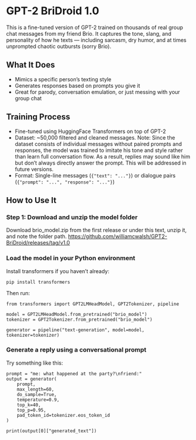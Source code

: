 # GPT-2 BriDroid 1.0

This is a fine-tuned version of GPT-2 trained on thousands of real group chat messages from my friend Brio. It captures the tone, slang, and personality of how he texts — including sarcasm, dry humor, and at times unprompted chaotic outbursts (sorry Brio).

## What It Does
- Mimics a specific person’s texting style
- Generates responses based on prompts you give it
- Great for parody, conversation emulation, or just messing with your group chat

## Training Process
- Fine-tuned using HuggingFace Transformers on top of GPT-2
- Dataset: ~50,000 filtered and cleaned messages.
  Note: Since the dataset consists of individual messages without paired prompts and responses, the model was trained to imitate his tone and style rather than learn full conversation flow. As a result, replies may sound like him but don’t always directly answer the prompt. This will be addressed in future versions.
- Format: Single-line messages (`{"text": "..."}`) or dialogue pairs (`{"prompt": "...", "response": "..."}`)

## How to Use It

### Step 1: Download and unzip the model folder
Download brio_model.zip from the first release or under this text, unzip it, and note the folder path.
https://github.com/williamcwalsh/GPT2-BriDroid/releases/tag/v1.0


### Load the model in your Python environment
Install transformers if you haven’t already:
```
pip install transformers
```
Then run:
```
from transformers import GPT2LMHeadModel, GPT2Tokenizer, pipeline

model = GPT2LMHeadModel.from_pretrained("brio_model")
tokenizer = GPT2Tokenizer.from_pretrained("brio_model")

generator = pipeline("text-generation", model=model, tokenizer=tokenizer)
```
### Generate a reply using a conversational prompt
Try something like this:
```
prompt = "me: what happened at the party?\nfriend:"
output = generator(
    prompt,
    max_length=60,
    do_sample=True,
    temperature=0.9,
    top_k=40,
    top_p=0.95,
    pad_token_id=tokenizer.eos_token_id
)

print(output[0]["generated_text"])
```


